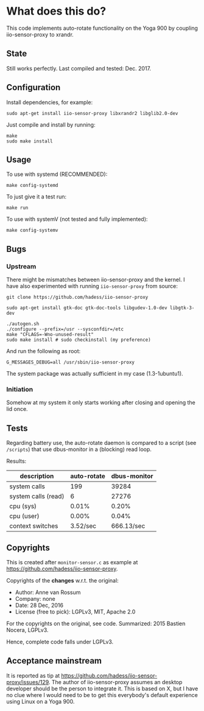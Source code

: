 # What does this do?

This code implements auto-rotate functionality on the Yoga 900 by coupling iio-sensor-proxy to xrandr.

## State

Still works perfectly. Last compiled and tested: Dec. 2017.

## Configuration

Install dependencies, for example:

	sudo apt-get install iio-sensor-proxy libxrandr2 libglib2.0-dev
	
Just compile and install by running:

	make
	sudo make install

## Usage

To use with systemd (RECOMMENDED):

	make config-systemd

To just give it a test run:

	make run

To use with systemV (not tested and fully implemented):

	make config-systemv

## Bugs

### Upstream

There might be mismatches between iio-sensor-proxy and the kernel. I have also experimented with running `iio-sensor-proxy` from source:

	git clone https://github.com/hadess/iio-sensor-proxy

	sudo apt-get install gtk-doc gtk-doc-tools libgudev-1.0-dev libgtk-3-dev

	./autogen.sh 
	./configure --prefix=/usr --sysconfdir=/etc
	make "CFLAGS=-Wno-unused-result"
	sudo make install # sudo checkinstall (my preference)

And run the following as root:

	G_MESSAGES_DEBUG=all /usr/sbin/iio-sensor-proxy

The system package was actually sufficient in my case (1.3-1ubuntu1).

### Initiation

Somehow at my system it only starts working after closing and opening the lid once.

## Tests

Regarding battery use, the auto-rotate daemon is compared to a script (see `/scripts`) that use dbus-monitor in a (blocking) read loop.

Results:


| description         | auto-rotate   | dbus-monitor  |
| ------------------- | ------------- | ------------- |
| system calls        | 199           | 39284         | 
| system calls (read) | 6             | 27276    | 
| cpu (sys)           | 0.01%         | 0.20%         | 
| cpu (user)          | 0.00%         | 0.04%         | 
| context switches    | 3.52/sec      | 666.13/sec    | 


## Copyrights

This is created after `monitor-sensor.c` as example at <https://github.com/hadess/iio-sensor-proxy>.

Copyrights of the **changes** w.r.t. the original:

* Author: Anne van Rossum
* Company: none
* Date: 28 Dec, 2016
* License (free to pick): LGPLv3, MIT, Apache 2.0

For the copyrights on the original, see code. Summarized: 2015 Bastien Nocera, LGPLv3.

Hence, complete code falls under LGPLv3.

## Acceptance mainstream

It is reported as tip at https://github.com/hadess/iio-sensor-proxy/issues/129. The author of iio-sensor-proxy assumes an desktop developer should be the person to integrate it. This is based on X, but I have no clue where I would need to be to get this everybody's default experience using Linux on a Yoga 900.

